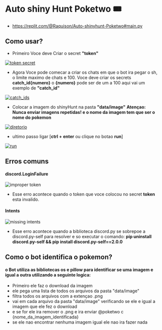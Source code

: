 # Auto shiny Hunt Poketwo 🎟
- https://replit.com/@Raquison/Auto-shinyhunt-Poketwo#main.py

## Como usar?
- Primeiro Voce deve Criar o secret **"token"**
  
[![token secret](https://media.discordapp.net/attachments/1128720966575464488/1157394734155825222/Screenshot_28.png?ex=65187357&is=651721d7&hm=6cceb52023bb3448cef0a850f95a7d4cfed7b981ef434c499d02f5f9d55dcd14&= "token secret")](https://media.discordapp.net/attachments/1128720966575464488/1157394734155825222/Screenshot_28.png?ex=65187357&is=651721d7&hm=6cceb52023bb3448cef0a850f95a7d4cfed7b981ef434c499d02f5f9d55dcd14&= "token secret")


- Agora Voce pode comecar a criar os chats em que o bot ira pegar o sh, o limite maximo de chats e 100. Voce deve criar os secrets **catch_id{numero}** o **{numero}** pode ser de um a 100 aqui vai um exemplo de **"catch_id"**
  
[![catch_ids](https://media.discordapp.net/attachments/1128720966575464488/1157395931226964151/Screenshot_29.png?ex=65187475&is=651722f5&hm=cf5c36a21ac404abbebaf6956d8f543a6df0dd5740eedb5eb2b6ca1a7be2b48b&= "catch_ids")](https://media.discordapp.net/attachments/1128720966575464488/1157395931226964151/Screenshot_29.png?ex=65187475&is=651722f5&hm=cf5c36a21ac404abbebaf6956d8f543a6df0dd5740eedb5eb2b6ca1a7be2b48b&=// "catch_ids")


- Colocar a imagem do shinyHunt na pasta **"data/image"** 
**Atençao: Nunca enviar imagens repetidas! e o nome da imagem tem que ser o nome do pokemon**

[![diretorio](https://media.discordapp.net/attachments/1128720966575464488/1157398116891373608/Screenshot_31.png?ex=6518767e&is=651724fe&hm=f69247b02a3de32e10be178f2f8b2e80855ab46fc9ff7a4074249568cd264d44&= "diretorio")](https://media.discordapp.net/attachments/1128720966575464488/1157398116891373608/Screenshot_31.png?ex=6518767e&is=651724fe&hm=f69247b02a3de32e10be178f2f8b2e80855ab46fc9ff7a4074249568cd264d44&= "diretorio")


- ultimo passo ligar [**ctrl + enter** ou clique no botao **run**]

[![run](https://media.discordapp.net/attachments/1128720966575464488/1157396500146556958/Screenshot_30.png?ex=651874fd&is=6517237d&hm=42ab2e29b4b4fbc31b0c00acd313aeebd83bbba0fb88d479769f8c70969bd472&= "run")](https://media.discordapp.net/attachments/1128720966575464488/1157396500146556958/Screenshot_30.png?ex=651874fd&is=6517237d&hm=42ab2e29b4b4fbc31b0c00acd313aeebd83bbba0fb88d479769f8c70969bd472&= "run")

## Erros comuns
#### discord.LoginFailure

![improper token](https://media.discordapp.net/attachments/1128720966575464488/1157403387571216384/Screenshot_32.png?ex=65187b67&is=651729e7&hm=bdebd0250553c806c2dcadc566b6d43feb8546c6edd143e33a00aa42b64ea44a&= "improper token")

- Esse erro acontece quando o token que voce colocou no secret **token** esta invalido.


#### Intents

![missing intents](https://media.discordapp.net/attachments/1128720966575464488/1157462172851507271/Screenshot_35.png?ex=6518b226&is=651760a6&hm=ba6d37febb6a8754c246bd8bb030f16ddaa509d462e0ba6264ff4e25a96acc69&= "missing intents")

- Esse erro acontece quando a biblioteca discord.py se sobrepoe a discord.py-self para resolver e so executar o comando: **pip uninstall discord.py-self && pip install discord.py-self==2.0.0**


## Como o bot identifica o pokemon?
#### o Bot utiliza as bibliotecas os e pillow para identificar se uma imagem e igual a outra utilizando a seguinte logica:
- Primeiro ele faz o download da imagem
- ele pega uma lista de todos os arquivos da pasta "data/image"
- filtra todos os arquivos com a extençao .png
- vai em cada arquivo da pasta "data/image" verificando se ele e igual a imagem que ele fez o download
- e se for ele ira remover o .png e ira enviar @poketwo c {nome_da_imagem_identificada}
- se ele nao encontrar nenhuma imagem igual ele nao ira fazer nada
